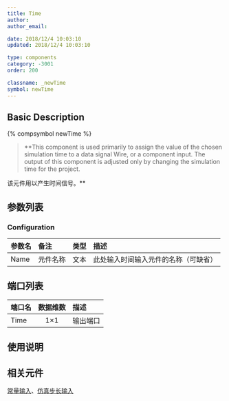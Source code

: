 ```yaml
---
title: Time
author: 
author_email:

date: 2018/12/4 10:03:10
updated: 2018/12/4 10:03:10

type: components
category: -3001
order: 200

classname: _newTime
symbol: newTime
---
```

## Basic Description
{% compsymbol newTime %}

> **This component is used primarily to assign the value of the chosen simulation time to a data signal Wire, or a component input. The output of this component is adjusted only by changing the simulation time for the project.

该元件用以产生时间信号。**

## 参数列表
### Configuration
| 参数名 | 备注 | 类型 | 描述 |
| :--- | :--- | :--: | :--- |
| Name | 元件名称 | 文本 | 此处输入时间输入元件的名称（可缺省） |


## 端口列表

| 端口名 | 数据维数 | 描述 |
| :--- | :--:  | :--- |
| Time | 1×1 |输出端口 |

## 使用说明



## 相关元件

[常量输入](comp_newConstant.html)、[仿真步长输入](comp_newDeltaT.html)
